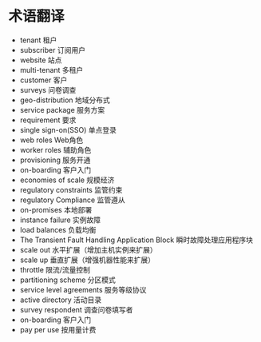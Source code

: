 # 术语翻译

* tenant                                                    租户
* subscriber                                                订阅用户
* website                                                   站点
* multi-tenant                                              多租户
* customer                                                  客户
* surveys                                                   问卷调查
* geo-distribution                                          地域分布式
* service package                                           服务方案
* requirement                                               要求
* single sign-on(SSO)                                       单点登录
* web roles                                                 Web角色
* worker roles                                              辅助角色
* provisioning                                              服务开通
* on-boarding                                               客户入门
* economies of scale                                        规模经济
* regulatory constraints                                    监管约束
* regulatory Compliance                                     监管遵从
* on-promises                                               本地部署
* instance failure                                          实例故障
* load balances                                             负载均衡
* The Transient Fault Handling Application Block            瞬时故障处理应用程序块
* scale out                                                 水平扩展（增加主机实例来扩展）
* scale up                                                  垂直扩展（增强机器性能来扩展）
* throttle                                                  限流/流量控制
* partitioning scheme                                       分区模式
* service level agreements                                  服务等级协议
* active directory                                          活动目录
* survey respondent                                         调查问卷填写者
* on-boarding                                               客户入门
* pay per use                                               按用量计费